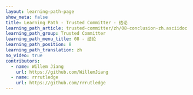 ```yaml
---
layout: learning-path-page
show_meta: false
title: Learning Path - Trusted Committer - 结论
learning_path_article: trusted-committer/zh/08-conclusion-zh.asciidoc
learning_path_group: Trusted Committer
learning_path_menu_title: 08 - 结论
learning_path_position: 8
learning_path_translation: zh
no_video: true
contributors:
  - name: Willem Jiang
    url: https://github.com/WillemJiang
  - name: rrrutledge
    url: https://github.com/rrrutledge
---
```

<!--- This file autogenerated from https://github.com/InnerSourceCommons/InnerSourceLearningPath/blob/master/scripts/generate_learning_path_markdown.js -->